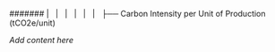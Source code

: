 ####### |   |   |   |   |   |   ├── Carbon Intensity per Unit of Production (tCO2e/unit)

*Add content here*